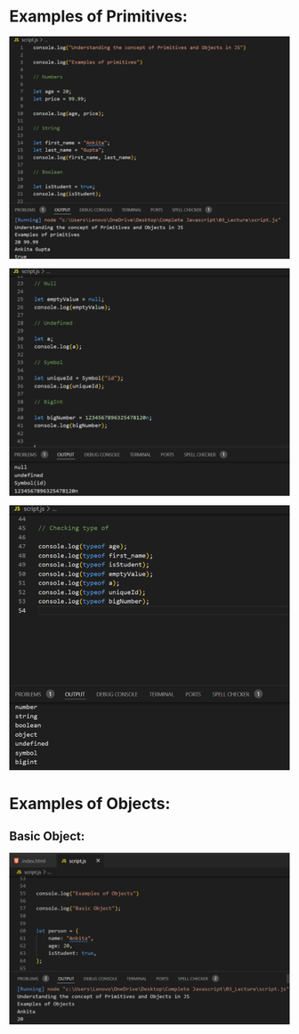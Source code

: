 # Examples of Primitives:

![Screenshot](i1.png)

![Screenshot](i2.png)

![Screenshot](i3.png)

# Examples of Objects:

## Basic Object:

![Screenshot](i4.png)

